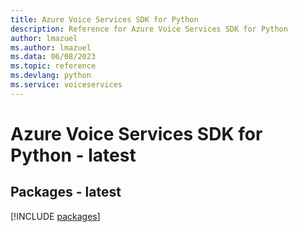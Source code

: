 ```yaml
---
title: Azure Voice Services SDK for Python
description: Reference for Azure Voice Services SDK for Python
author: lmazuel
ms.author: lmazuel
ms.data: 06/08/2023
ms.topic: reference
ms.devlang: python
ms.service: voiceservices
---
```

# Azure Voice Services SDK for Python - latest
## Packages - latest
[!INCLUDE [packages](voice-services-index.md)]